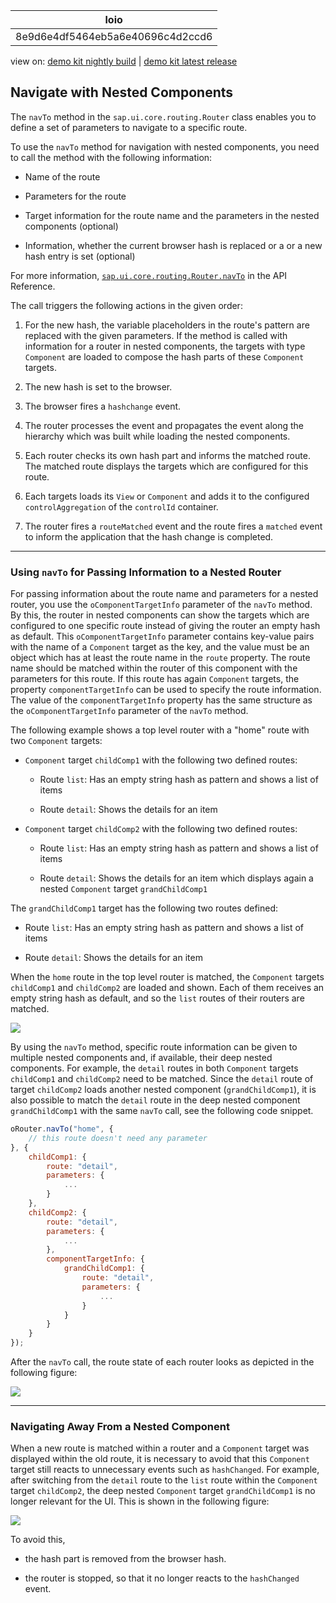 <!-- loio8e9d6e4df5464eb5a6e40696c4d2ccd6 -->

| loio |
| -----|
| 8e9d6e4df5464eb5a6e40696c4d2ccd6 |

<div id="loio">

view on: [demo kit nightly build](https://openui5nightly.hana.ondemand.com/#/topic/8e9d6e4df5464eb5a6e40696c4d2ccd6) | [demo kit latest release](https://openui5.hana.ondemand.com/#/topic/8e9d6e4df5464eb5a6e40696c4d2ccd6)</div>

## Navigate with Nested Components

The `navTo` method in the `sap.ui.core.routing.Router` class enables you to define a set of parameters to navigate to a specific route.

To use the `navTo` method for navigation with nested components, you need to call the method with the following information:

-   Name of the route

-   Parameters for the route

-   Target information for the route name and the parameters in the nested components \(optional\)

-   Information, whether the current browser hash is replaced or a or a new hash entry is set \(optional\)


For more information, [`sap.ui.core.routing.Router.navTo`](https://openui5.hana.ondemand.com/#/api/sap.ui.core.routing.Router/methods/navTo) in the API Reference.

The call triggers the following actions in the given order:

1.  For the new hash, the variable placeholders in the route's pattern are replaced with the given parameters. If the method is called with information for a router in nested components, the targets with type `Component` are loaded to compose the hash parts of these `Component` targets.

2.  The new hash is set to the browser.

3.  The browser fires a `hashchange` event.

4.  The router processes the event and propagates the event along the hierarchy which was built while loading the nested components.

5.  Each router checks its own hash part and informs the matched route. The matched route displays the targets which are configured for this route.

6.  Each targets loads its `View` or `Component` and adds it to the configured `controlAggregation` of the `controlId` container.

7.  The router fires a `routeMatched` event and the route fires a `matched` event to inform the application that the hash change is completed.


***

<a name="loio8e9d6e4df5464eb5a6e40696c4d2ccd6__section_jnj_rgx_mjb"/>

### Using `navTo` for Passing Information to a Nested Router

For passing information about the route name and parameters for a nested router, you use the `oComponentTargetInfo` parameter of the `navTo` method. By this, the router in nested components can show the targets which are configured to one specific route instead of giving the router an empty hash as default. This `oComponentTargetInfo` parameter contains key-value pairs with the name of a `Component` target as the key, and the value must be an object which has at least the route name in the `route` property. The route name should be matched within the router of this component with the parameters for this route. If this route has again `Component` targets, the property `componentTargetInfo` can be used to specify the route information. The value of the `componentTargetInfo` property has the same structure as the `oComponentTargetInfo` parameter of the `navTo` method.

The following example shows a top level router with a "home" route with two `Component` targets:

-   `Component` target `childComp1` with the following two defined routes:

    -   Route `list`: Has an empty string hash as pattern and shows a list of items

    -   Route `detail`: Shows the details for an item

-   `Component` target `childComp2` with the following two defined routes:

    -   Route `list`: Has an empty string hash as pattern and shows a list of items

    -   Route `detail`: Shows the details for an item which displays again a nested `Component` target `grandChildComp1`


The `grandChildComp1` target has the following two routes defined:

-   Route `list`: Has an empty string hash as pattern and shows a list of items

-   Route `detail`: Shows the details for an item


When the `home` route in the top level router is matched, the `Component` targets `childComp1` and `childComp2` are loaded and shown. Each of them receives an empty string hash as default, and so the `list` routes of their routers are matched.

![](loio5c26abccbcbc4ac683602b4c650221f0_LowRes.png)

By using the `navTo` method, specific route information can be given to multiple nested components and, if available, their deep nested components. For example, the `detail` routes in both `Component` targets `childComp1` and `childComp2` need to be matched. Since the `detail` route of target `childComp2` loads another nested component \(`grandChildComp1`\), it is also possible to match the `detail` route in the deep nested component `grandChildComp1` with the same `navTo` call, see the following code snippet.

``` js
oRouter.navTo("home", {
    // this route doesn't need any parameter
}, {
    childComp1: {
        route: "detail",
        parameters: {
            ...
        }
    },
    childComp2: {
        route: "detail",
        parameters: {
            ...
        },
        componentTargetInfo: {
            grandChildComp1: {
                route: "detail",
                parameters: {
                    ...
                }
            }
        }
    }
});
```

After the `navTo` call, the route state of each router looks as depicted in the following figure:

![](loio49d0f4bdd53e4c20a62cdaf15b24ddf8_LowRes.png)

***

<a name="loio8e9d6e4df5464eb5a6e40696c4d2ccd6__section_u1j_1hx_mjb"/>

### Navigating Away From a Nested Component

When a new route is matched within a router and a `Component` target was displayed within the old route, it is necessary to avoid that this `Component` target still reacts to unnecessary events such as `hashChanged`. For example, after switching from the `detail` route to the `list` route within the `Component` target `childComp2`, the deep nested `Component` target `grandChildComp1` is no longer relevant for the UI. This is shown in the following figure:

![](loio79ef6da4766b4864a5a4ea807840273f_LowRes.png)

To avoid this,

-   the hash part is removed from the browser hash.

-   the router is stopped, so that it no longer reacts to the `hashChanged` event.



